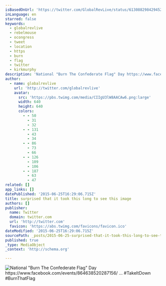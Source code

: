 ```yaml
---
isBasedOnUrl: 'https://twitter.com/GlobalRevLive/status/613088298429452289'
inLanguage: en
starred: false
keywords:
  - globalrevlive
  - rebelmouse
  - ocongress
  - tweet
  - location
  - https
  - burn
  - flag
  - twitter
  - kirkmurphy
description: 'National "Burn The Confederate Flag" Day https://www.facebook.com/events/864638520287156/ ... #TakeItDown #BurnThatFlag'
author:
  - name: globalrevlive
    url: 'http://twitter.com/globalrevlive'
    avatar:
      src: 'https://pbs.twimg.com/media/CIIgU3lW8AACAw6.png:large'
      width: 640
      height: 640
      colors:
        - - 50
          - 31
          - 32
        - - 131
          - 43
          - 34
        - - 86
          - 73
          - 66
        - - 126
          - 109
          - 106
        - - 187
          - 63
          - 47
related: []
app_links: []
datePublished: '2015-06-25T16:29:06.715Z'
title: surprised that it took this long to see this image
authors: []
publisher:
  name: Twitter
  domain: twitter.com
  url: 'http://twitter.com'
  favicon: 'https://abs.twimg.com/favicons/favicon.ico'
dateModified: '2015-06-25T16:29:06.715Z'
sourcePath: _posts/2015-06-25-surprised-that-it-took-this-long-to-see-this-image.md
published: true
_type: MediaObject
_context: 'http://schema.org'

---
```

![National "Burn The Confederate Flag" Day https&colon;&sol;&sol;www&period;facebook&period;com&sol;events&sol;864638520287156&sol; &period;&period;&period; &num;TakeItDown &num;BurnThatFlag](https://pbs.twimg.com/media/CIIgU3lW8AACAw6.png:large)